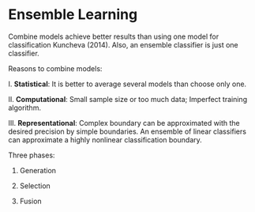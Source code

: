 # Ensemble Learning

Combine models achieve better results than using one model for classification Kuncheva (2014). Also, an ensemble classifier is just one classifier. 

Reasons to combine models:

 I. **Statistical**: It is better to average several models than choose only one. 
 
 II. **Computational**: Small sample size or too much data; Imperfect training algorithm. 
 
 III. **Representational**: Complex boundary can be approximated with the desired precision by simple boundaries. An ensemble of linear classifiers can approximate a highly nonlinear classification boundary. 

Three phases:

1. Generation

2. Selection

3. Fusion

